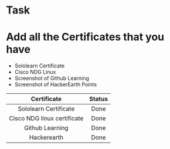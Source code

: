 # Task
# Add all the Certificates that you have
* Sololearn Certificate
* Cisco NDG Linux
* Screenshot of Github Learning
* Screenshot of HackerEarth Points

|Certificate|Status|
|:-:|:------:|
|Sololearn Certificate|Done|
|Cisco NDG linux certificate|Done|
|Github Learning|Done|
|Hackerearth|Done|
